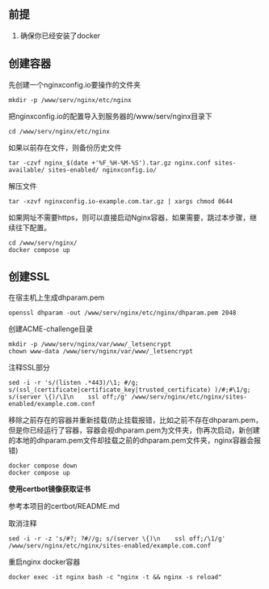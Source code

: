 ## 前提

1. 确保你已经安装了docker

## 创建容器

先创建一个nginxconfig.io要操作的文件夹

```
mkdir -p /www/serv/nginx/etc/nginx
```

把nginxconfig.io的配置导入到服务器的/www/serv/nginx目录下

```
cd /www/serv/nginx/etc/nginx
```

如果以前存在文件，则备份历史文件

```
tar -czvf nginx_$(date +'%F_%H-%M-%S').tar.gz nginx.conf sites-available/ sites-enabled/ nginxconfig.io/
```

解压文件

```
tar -xzvf nginxconfig.io-example.com.tar.gz | xargs chmod 0644
```

如果网址不需要https，则可以直接启动Nginx容器，如果需要，跳过本步骤，继续往下配置。

```
cd /www/serv/nginx/
docker compose up

```

## 创建SSL

在宿主机上生成dhparam.pem

```
openssl dhparam -out /www/serv/nginx/etc/nginx/dhparam.pem 2048
```

创建ACME-challenge目录

```
mkdir -p /www/serv/nginx/var/www/_letsencrypt
chown www-data /www/serv/nginx/var/www/_letsencrypt
```

注释SSL部分

```
sed -i -r 's/(listen .*443)/\1; #/g; s/(ssl_(certificate|certificate_key|trusted_certificate) )/#;#\1/g; s/(server \{)/\1\n    ssl off;/g' /www/serv/nginx/etc/nginx/sites-enabled/example.com.conf
```

移除之前存在的容器并重新挂载(防止挂载报错，比如之前不存在dhparam.pem，但是你已经运行了容器，容器会视dhparam.pem为文件夹，你再次启动，新创建的本地的dhparam.pem文件却挂载之前的dhparam.pem文件夹，nginx容器会报错)

```
docker compose down
docker compose up
```

**使用certbot镜像获取证书**

参考本项目的certbot/README.md

取消注释

```
sed -i -r -z 's/#?; ?#//g; s/(server \{)\n    ssl off;/\1/g' /www/serv/nginx/etc/nginx/sites-enabled/example.com.conf
```

重启nginx docker容器

```
docker exec -it nginx bash -c "nginx -t && nginx -s reload"
```

